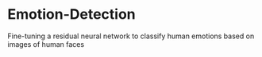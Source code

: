 # Emotion-Detection
Fine-tuning a residual neural network to classify human emotions based on images of human faces
